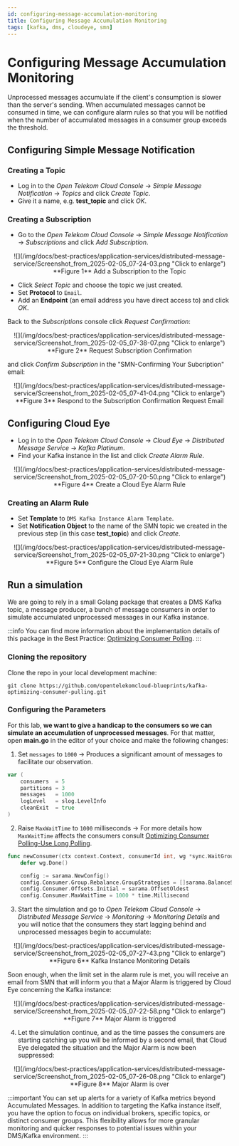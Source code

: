 ```yaml
---
id: configuring-message-accumulation-monitoring
title: Configuring Message Accumulation Monitoring
tags: [kafka, dms, cloudeye, smn]
---
```


# Configuring Message Accumulation Monitoring

Unprocessed messages accumulate if the client's consumption is slower than the server's sending. When accumulated messages cannot be consumed in time, we can configure alarm rules so that you will be notified when the number of accumulated messages in a consumer group exceeds the threshold.

## Configuring Simple Message Notification

### Creating a Topic

- Log in to the *Open Telekom Cloud Console* -> *Simple Message Notification* -> *Topics* and click *Create Topic*.
- Give it a name, e.g. **test_topic** and click *OK*.

### Creating a Subscription

- Go to the *Open Telekom Cloud Console* -> *Simple Message Notification* -> *Subscriptions* and click *Add Subscription*.

<center>
![](/img/docs/best-practices/application-services/distributed-message-service/Screenshot_from_2025-02-05_07-24-03.png "Click to enlarge")
**Figure 1** Add a Subscription to the Topic  
</center>

- Click *Select Topic* and choose the topic we just created.
- Set **Protocol** to `Email`.
- Add an **Endpoint** (an email address you have direct access to) and click *OK*.

Back to the *Subscriptions* console click *Request Confirmation*:

<center>
![](/img/docs/best-practices/application-services/distributed-message-service/Screenshot_from_2025-02-05_07-38-07.png "Click to enlarge")
**Figure 2** Request Subscription Confirmation  
</center>

and click *Confirm Subscription* in the "SMN-Confirming Your Subcription" email:

<center>
![](/img/docs/best-practices/application-services/distributed-message-service/Screenshot_from_2025-02-05_07-41-04.png "Click to enlarge")
**Figure 3** Respond to the Subscription Confirmation Request Email
</center>

## Configuring Cloud Eye

- Log in to the *Open Telekom Cloud Console* -> *Cloud Eye* -> *Distributed Message Service* -> *Kafka Platinum*.
- Find your Kafka instance in the list  and click *Create Alarm Rule*.

<center>
![](/img/docs/best-practices/application-services/distributed-message-service/Screenshot_from_2025-02-05_07-20-50.png "Click to enlarge")
**Figure 4** Create a Cloud Eye Alarm Rule
</center>

### Creating an Alarm Rule

- Set **Template** to `DMS Kafka Instance Alarm Template`.
- Set **Notification Object** to the name of the SMN topic we created in the previous step (in this case **test_topic**) and click *Create*.

<center>
![](/img/docs/best-practices/application-services/distributed-message-service/Screenshot_from_2025-02-05_07-21-30.png "Click to enlarge")
**Figure 5** Configure the Cloud Eye Alarm Rule
</center>

## Run a simulation

We are going to rely in a small Golang package that creates a DMS Kafka topic, a message producer, a bunch of message consumers in order to simulate accumulated unprocessed messages in our Kafka instance.

:::info
You can find more information about the implementation details of this package in the Best Practice: [Optimizing Consumer Polling](optimizing-consumer-polling.md).
:::

### Cloning the repository

Clone the repo in your local development machine:

```shell
git clone https://github.com/opentelekomcloud-blueprints/kafka-optimizing-consumer-pulling.git
```

### Configuring the Parameters

For this lab, **we want to give a handicap to the consumers so we can simulate an accumulation of unprocessed messages**. For that matter, open **main.go** in the editor of your choice and make the following changes:

1. Set `messages` to `1000` -> Produces a significant amount of messages to facilitate our observation.

```go
var (
	consumers  = 5
	partitions = 3
	messages   = 1000
	logLevel   = slog.LevelInfo
	cleanExit  = true
)
```
2. Raise `MaxWaitTime` to `1000` milliseconds -> For more details how `MaxWaitTime` affects the consumers consult [Optimizing Consumer Polling-Use Long Polling](optimizing-consumer-polling.md#use-long-polling).

```go
func newConsumer(ctx context.Context, consumerId int, wg *sync.WaitGroup) {
	defer wg.Done()

	config := sarama.NewConfig()
	config.Consumer.Group.Rebalance.GroupStrategies = []sarama.BalanceStrategy{sarama.NewBalanceStrategyRoundRobin()}
	config.Consumer.Offsets.Initial = sarama.OffsetOldest
	config.Consumer.MaxWaitTime = 1000 * time.Millisecond
```

3. Start the simulation and go to *Open Telekom Cloud Console* -> *Distributed Message Service* -> *Monitoring* -> *Monitoring Details* 
    and you will notice that the consumers they start lagging behind and unprocessed messages begin to accumulate:

<center>
![](/img/docs/best-practices/application-services/distributed-message-service/Screenshot_from_2025-02-05_07-27-43.png "Click to enlarge")
**Figure 6** Kafka Instance Monitoring Details
</center>

Soon enough, when the limit set in the alarm rule is met, you will receive an email from SMN that will inform you that a Major Alarm is triggered
by Cloud Eye concerning the Kafka instance:

<center>
![](/img/docs/best-practices/application-services/distributed-message-service/Screenshot_from_2025-02-05_07-22-58.png "Click to enlarge")
**Figure 7** Major Alarm is triggered
</center>

4. Let the simulation continue, and as the time passes the consumers are starting catching up you will be informed by a second email, that Cloud    Eye delegated the situation and the Major Alarm is now been suppressed:

<center>
![](/img/docs/best-practices/application-services/distributed-message-service/Screenshot_from_2025-02-05_07-26-08.png "Click to enlarge")
**Figure 8** Major Alarm is over
</center>

:::important
You can set up alerts for a variety of Kafka metrics beyond Accumulated Messages. In addition to targeting the Kafka instance itself, you have the option to focus on individual brokers, specific topics, or distinct consumer groups. This flexibility allows for more granular monitoring and quicker responses to potential issues within your DMS/Kafka environment.
:::
